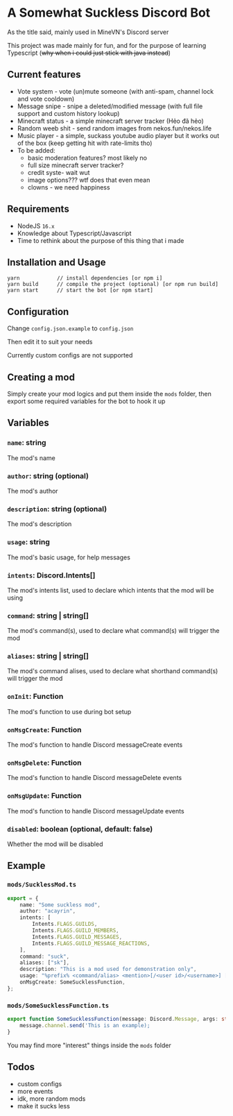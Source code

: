 # A Somewhat Suckless Discord Bot

As the title said, mainly used in MineVN's Discord server

This project was made mainly for fun, and for the purpose of learning Typescript (~~why when i could just stick with java instead~~)

## Current features

-   Vote system - vote (un)mute someone (with anti-spam, channel lock and vote cooldown)
-   Message snipe - snipe a deleted/modified message (with full file support and custom history lookup)
-   Minecraft status - a simple minecraft server tracker (Hẻo đã hẻo)
-   Random weeb shit - send random images from nekos.fun/nekos.life
-   Music player - a simple, suckass youtube audio player but it works out of the box (keep getting hit with rate-limits tho)
-   To be added:
    -   basic moderation features? most likely no
    -   full size minecraft server tracker?
    -   credit syste- wait wut
    -   image options??? wtf does that even mean
    -   clowns - we need happiness

## Requirements

-   NodeJS `16.x`
-   Knowledge about Typescript/Javascript
-   Time to rethink about the purpose of this thing that i made

## Installation and Usage

```
yarn            // install dependencies [or npm i]
yarn build      // compile the project (optional) [or npm run build]
yarn start      // start the bot [or npm start]
```

## Configuration

Change `config.json.example` to `config.json`

Then edit it to suit your needs

Currently custom configs are not supported

## Creating a mod

Simply create your mod logics and put them inside the `mods` folder, then export some required variables for the bot to hook it up

## Variables

### `name`: string

The mod's name

### `author`: string (optional)

The mod's author

### `description`: string (optional)

The mod's description

### `usage`: string

The mod's basic usage, for help messages

### `intents`: Discord.Intents[]

The mod's intents list, used to declare which intents that the mod will be using

### `command`: string | string[]

The mod's command(s), used to declare what command(s) will trigger the mod

### `aliases`: string | string[]

The mod's command alises, used to declare what shorthand command(s) will trigger the mod

### `onInit`: Function

The mod's function to use during bot setup

### `onMsgCreate`: Function

The mod's function to handle Discord messageCreate events

### `onMsgDelete`: Function

The mod's function to handle Discord messageDelete events

### `onMsgUpdate`: Function

The mod's function to handle Discord messageUpdate events

### `disabled`: boolean (optional, default: false)

Whether the mod will be disabled

## Example

### `mods/SucklessMod.ts`

```ts
export = {
	name: "Some suckless mod",
	author: "acayrin",
	intents: [
		Intents.FLAGS.GUILDS,
		Intents.FLAGS.GUILD_MEMBERS,
		Intents.FLAGS.GUILD_MESSAGES,
		Intents.FLAGS.GUILD_MESSAGE_REACTIONS,
	],
	command: "suck",
	aliases: ["sk"],
	description: "This is a mod used for demonstration only",
	usage: "%prefix% <command/alias> <mention>[/<user id>/<username>] [args]",
	onMsgCreate: SomeSucklessFunction,
};
```

### `mods/SomeSucklessFunction.ts`

```ts
export function SomeSucklessFunction(message: Discord.Message, args: string[], bot: Bot) {
    message.channel.send('This is an example);
}
```

You may find more "interest" things inside the `mods` folder

## Todos

-   custom configs
-   more events
-   idk, more random mods
-   make it sucks less
